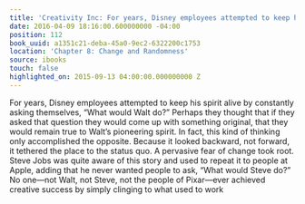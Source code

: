 ```yaml
---
title: 'Creativity Inc: For years, Disney employees attempted to keep his spirit ali…'
date: 2016-04-09 18:16:00.600000000 -04:00
position: 112
book_uuid: a1351c21-deba-45a0-9ec2-6322200c1753
location: 'Chapter 8: Change and Randomness'
source: ibooks
touch: false
highlighted_on: 2015-09-13 04:00:00.000000000 Z
---
```


For years, Disney employees attempted to keep his spirit alive by constantly asking themselves, “What would Walt do?” Perhaps they thought that if they asked that question they would come up with something original, that they would remain true to Walt’s pioneering spirit. In fact, this kind of thinking only accomplished the opposite. Because it looked backward, not forward, it tethered the place to the status quo. A pervasive fear of change took root. Steve Jobs was quite aware of this story and used to repeat it to people at Apple, adding that he never wanted people to ask, “What would Steve do?” No one—not Walt, not Steve, not the people of Pixar—ever achieved creative success by simply clinging to what used to work